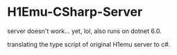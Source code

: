 # H1Emu-CSharp-Server

server doesn't work... yet, lol, also runs on dotnet 6.0.

translating the type script of original H1emu server to c#.
